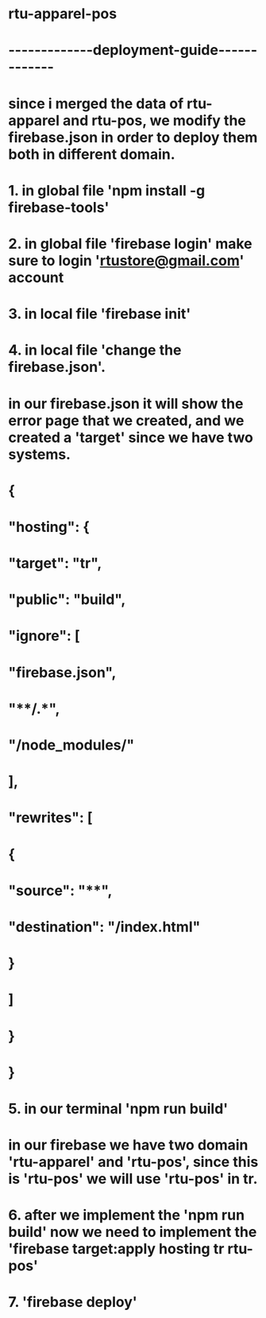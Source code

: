 # rtu-apparel-pos

# -------------deployment-guide-------------

# since i merged the data of rtu-apparel and rtu-pos, we modify the firebase.json in order to deploy them both in different domain.

# 1. in global file 'npm install -g firebase-tools'
# 2. in global file 'firebase login' make sure to login 'rtustore@gmail.com' account
# 3. in local file 'firebase init' 
# 4. in local file 'change the firebase.json'. 
# in our firebase.json it will show the error page that we created, and we created a 'target' since we have two systems.
# {
#  "hosting": {
#    "target": "tr",
#    "public": "build",
#    "ignore": [
#      "firebase.json",
#      "**/.*",
#      "**/node_modules/**"
#    ],
#    "rewrites": [
#      {
#        "source": "**",
#        "destination": "/index.html"
#      }
#    ]
#  }
# }

# 5. in our terminal 'npm run build'
# in our firebase we have two domain 'rtu-apparel' and 'rtu-pos', since this is 'rtu-pos' we will use 'rtu-pos' in tr.
# 6. after we implement the 'npm run build' now we need to implement the 'firebase target:apply hosting tr rtu-pos'
# 7. 'firebase deploy'
 
  
